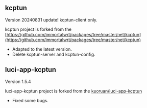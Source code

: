 ## kcptun
  Version 20240831 update!
  kcptun-client only.

  kcptun project is forked from the [https://github.com/immortalwrt/packages/tree/master/net/kcptun](https://github.com/immortalwrt/packages/tree/master/net/kcptun)

  - Adapted to the latest version.
  - Delete kcptun-server and kcptun-config.



## luci-app-kcptun
  Version 1.5.4

  luci-app-kcptun project is forked from the [kuoruan/luci-app-kcptun](https://github.com/kuoruan/luci-app-kcptun)

  - Fixed some bugs.


